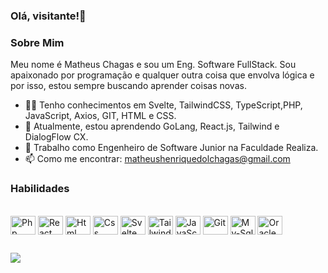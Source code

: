### Olá, visitante!👋

### Sobre Mim

Meu nome é Matheus Chagas e sou um Eng. Software FullStack. Sou apaixonado por programação e qualquer outra coisa que envolva lógica e por isso, estou sempre buscando aprender coisas novas.

- 👨‍💻 Tenho conhecimentos em Svelte, TailwindCSS, TypeScript,PHP, JavaScript, Axios, GIT, HTML e CSS.
- 🌱 Atualmente, estou aprendendo  GoLang, React.js, Tailwind e DialogFlow CX.
- 💼 Trabalho como Engenheiro de Software Junior na Faculdade Realiza.
- 📫 Como me encontrar: matheushenriquedolchagas@gmail.com
  

### Habilidades
<div style="display: inline_block"><br>
  <img align="center" alt="Php" height="30" width="40" src="https://cdn.jsdelivr.net/gh/devicons/devicon/icons/php/php-plain.svg" />
  <img align="center" alt="React" height="30" width="40" src="https://cdn.jsdelivr.net/gh/devicons/devicon/icons/react/react-original.svg" />
  <img align="center" alt="Html" height="30" width="40" src="https://cdn.jsdelivr.net/gh/devicons/devicon/icons/html5/html5-plain.svg" />
  <img align="center" alt="Css" height="30" width="40" src="https://cdn.jsdelivr.net/gh/devicons/devicon/icons/css3/css3-plain.svg" />
  <img align="center" alt="Svelte" height="30" width="40" src="https://cdn.jsdelivr.net/gh/devicons/devicon/icons/svelte/svelte-original.svg" />
  <img align="center" alt="Tailwind" height="30" width="40" src="https://cdn.jsdelivr.net/gh/devicons/devicon/icons/tailwindcss/tailwindcss-plain.svg" />
  <img align="center" alt="JavaScript" height="30" width="40" src="https://cdn.jsdelivr.net/gh/devicons/devicon/icons/javascript/javascript-original.svg" />
  <img align="center" alt="Git" height="30" width="40" src="https://cdn.jsdelivr.net/gh/devicons/devicon/icons/git/git-original.svg" />
  <img align="center" alt="My-Sql" height="30" width="40" src="https://cdn.jsdelivr.net/gh/devicons/devicon/icons/mysql/mysql-original-wordmark.svg" />
  <img align="center" alt="Oracle" height="30" width="40" src="https://cdn.jsdelivr.net/gh/devicons/devicon/icons/oracle/oracle-original.svg" />
</div>     

##
  
  <div> 
  <a href="https://www.linkedin.com/in/matheushenriquedolchagas/" target="_blank"><img src="https://img.shields.io/badge/-LinkedIn-%230077B5?style=for-the-badge&logo=linkedin&logoColor=white" target="_blank"></a> 
</div>


